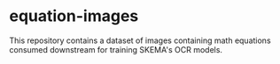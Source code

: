 # equation-images
This repository contains a dataset of images containing math equations consumed downstream for training SKEMA's OCR models.

